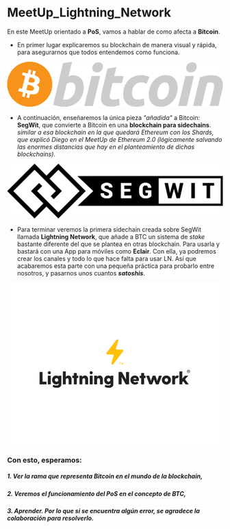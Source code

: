 # MeetUp_Lightning_Network

En este MeetUp orientado a __PoS__, vamos a hablar de como afecta a __Bitcoin__.

- En primer lugar explicaremos su blockchain de manera visual y rápida, para asegurarnos que todos entendemos como funciona.

![Bitcoin](pictures/LOGO_BTC.png "Bitcoin")

- A continuación, enseñaremos la única pieza _"añadida"_ a Bitcoin: __SegWit__, que convierte a Bitcoin en una __blockchain para sidechains__. _similar a esa blockchain en la que quedará Ethereum con los Shards, que explicó Diego en el MeetUp de Ethereum 2.0 (lógicamente salvando las enormes distancias que hay en el planteamiento de dichas blockchains)_.

![SegWit](pictures/LOGO_SegWit.png "SegWit")

- Para terminar veremos la primera sidechain creada sobre SegWit llamada __Lightning Network__, que añade a BTC un sistema de _stake_ bastante diferente del que se plantea en otras blockchain. Para usarla y bastará con una App para móviles como __Eclair__. Con ella, ya podremos crear los canales y todo lo que hace falta para usar LN. Así que acabaremos esta parte con una pequeña práctica para probarlo entre nosotros, y pasarnos unos cuantos ___satoshis___.

![Lightning Network](pictures/LOGO_LN.png "Lightning Network")

### Con esto, esperamos:
##### 1. Ver la _rama_ que representa __Bitcoin__ en el mundo de la blockchain,
##### 2. Veremos el funcionamiento del __PoS__ en el concepto de BTC,
##### 3. Aprender. Por lo que si se encuentra algún error, se agradece la colaboración para resolverlo.
